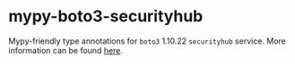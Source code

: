 # mypy-boto3-securityhub

Mypy-friendly type annotations for `boto3` 1.10.22 `securityhub` service.
More information can be found [here](https://github.com/vemel/mypy_boto3).